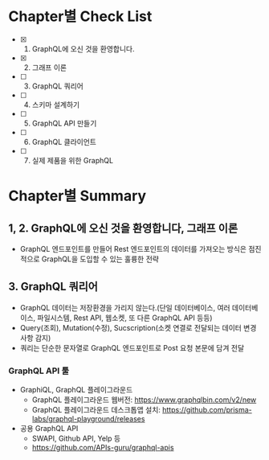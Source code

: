 
# Chapter별 Check List
- [x] 1. GraphQL에 오신 것을 환영합니다.
- [x] 2. 그래프 이론
- [ ] 3. GraphQL 쿼리어
- [ ] 4. 스키마 설계하기
- [ ] 5. GraphQL API 만들기
- [ ] 6. GraphQL 클라이언트
- [ ] 7. 실제 제품을 위한 GraphQL


# Chapter별 Summary
## 1, 2. GraphQL에 오신 것을 환영합니다, 그래프 이론
- GraphQL 엔드포인트를 만들어 Rest 엔드포인트의 데이터를 가져오는 방식은 점진적으로 GraphQL을 도입할 수 있는 훌륭한 전략

## 3. GraphQL 쿼리어
- GraphQL 데이터는 저장환경을 가리지 않는다.(단일 데이터베이스, 여러 데이터베이스, 파일시스템, Rest API, 웹소켓, 또 다른 GraphQL API 등등)
- Query(조회), Mutation(수정), Sucscription(소켓 연결로 전달되는 데이터 변경사항 감지)
- 쿼리는 단순한 문자열로 GraphQL 엔드포인트로 Post 요청 본문에 담겨 전달
### GraphQL API 툴
- GraphiQL, GraphQL 플레이그라운드
   - GraphQL 플레이그라운드 웹버전: https://www.graphqlbin.com/v2/new
   - GraphQL 플레이그라운드 데스크톱앱 설치: https://github.com/prisma-labs/graphql-playground/releases
- 공용 GraphQL API
   - SWAPI, Github API, Yelp 등
   - https://github.com/APIs-guru/graphql-apis

   
 
